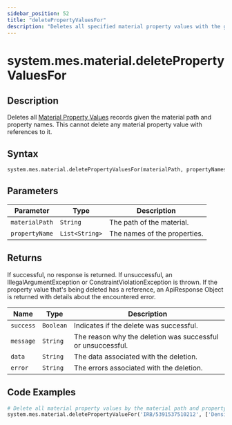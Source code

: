 ```yaml
---
sidebar_position: 52
title: "deletePropertyValuesFor"
description: "Deletes all specified material property values with the given material path and property names."
---
```


# system.mes.material.deletePropertyValuesFor

## Description

Deletes all [Material Property Values](../../data-model/material-model/material-property-value) records given the material path and property names.
This cannot delete any material property value with references to it.

## Syntax

```python
system.mes.material.deletePropertyValuesFor(materialPath, propertyNames)
```

## Parameters

| Parameter      | Type           | Description                  |
| -------------- | -------------- | ---------------------------- |
| `materialPath` | `String`       | The path of the material.    |
| `propertyName` | `List<String>` | The names of the properties. |

## Returns

If successful, no response is returned. If unsuccessful, an IllegalArgumentException or ConstraintViolationException is thrown.
If the property value that's being deleted has a reference, an ApiResponse Object is returned with details about the encountered error.

| Name      | Type      | Description                                                 |
| --------- | --------- | ----------------------------------------------------------- |
| `success` | `Boolean` | Indicates if the delete was successful.                     |
| `message` | `String`  | The reason why the deletion was successful or unsuccessful. |
| `data`    | `String`  | The data associated with the deletion.                      |
| `error`   | `String`  | The errors associated with the deletion.                    |

## Code Examples

```python
# Delete all material property values by the material path and property names
system.mes.material.deletePropertyValueFor('IRB/5391537510212', ['Density', 'Melting Point'])
```
